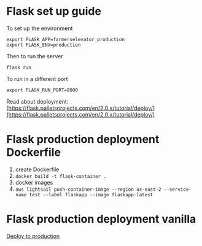 # Flask set up guide

To set up the environment
```
export FLASK_APP=farmerselevator_production
export FLASK_ENV=production
```

Then to run the server
```
flask run
```

To run in a different port
```
export FLASK_RUN_PORT=8000
```

Read about deployment: [https://flask.palletsprojects.com/en/2.0.x/tutorial/deploy/](https://flask.palletsprojects.com/en/2.0.x/tutorial/deploy/)

# Flask production deployment Dockerfile

1. create Dockerfile
2. `docker build -t flask-container . `
3. docker images
4. `aws lightsail push-container-image --region us-east-2 --service-name test --label flaskapp --image flaskapp:latest`

# Flask production deployment vanilla

[Deploy to production](https://flask.palletsprojects.com/en/2.0.x/tutorial/deploy/)